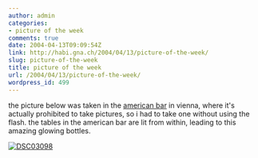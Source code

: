 ```yaml
---
author: admin
categories:
- picture of the week
comments: true
date: 2004-04-13T09:09:54Z
link: http://habi.gna.ch/2004/04/13/picture-of-the-week/
slug: picture-of-the-week
title: picture of the week
url: /2004/04/13/picture-of-the-week/
wordpress_id: 499
---
```


the picture below was taken in the [american bar](http://www.vitruvio.ch/arc/contemporary/1880-1945/americanbar.php) in vienna, where it's actually prohibited to take pictures, so i had to take one without using the flash. the tables in the american bar are lit from within, leading to this amazing glowing bottles.


[![DSC03098](http://habi.gna.ch/blog/images/DSC03098-tm.jpg)](http://habi.gna.ch/blog/images/DSC03098.JPG)

